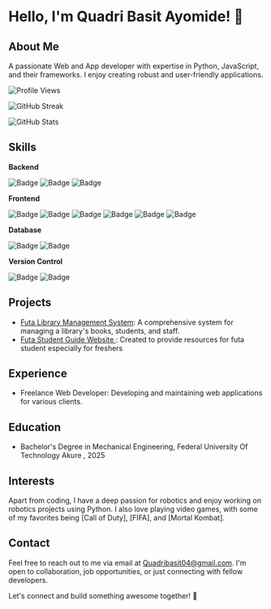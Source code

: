 # Hello, I'm Quadri Basit Ayomide! 👋

## About Me
A passionate Web and App developer with expertise in Python, JavaScript, and their frameworks. I enjoy creating robust and user-friendly applications.

![Profile Views](https://hits.seeyoufarm.com/api/count/incr/badge.svg?url=https%3A%2F%2Fgithub.com%2FScriptPythonic%2Fhit-counter)

![GitHub Streak](https://github-readme-streak-stats.herokuapp.com/?user=ScriptPythonic&theme=algolia)

![GitHub Stats](https://github-readme-stats-git-masterrstaa-rickstaa.vercel.app/api?username=ScriptPythonic&theme=radical)

## Skills
**Backend**

![Badge](https://img.shields.io/badge/Python-3776AB?style=for-the-badge&logo=python&logoColor=white)
![Badge](https://img.shields.io/badge/Django-092E20?style=for-the-badge&logo=django&logoColor=white)
![Badge](https://img.shields.io/badge/Flask-000000?style=for-the-badge&logo=flask&logoColor=white)

**Frontend**

![Badge](https://img.shields.io/badge/JavaScript-F7DF1E?style=for-the-badge&logo=javascript&logoColor=black)
![Badge](https://img.shields.io/badge/React-61DAFB?style=for-the-badge&logo=react&logoColor=black)
![Badge](https://img.shields.io/badge/Next.js-000000?style=for-the-badge&logo=nextdotjs&logoColor=white)
![Badge](https://img.shields.io/badge/Tailwind_CSS-38B2AC?style=for-the-badge&logo=tailwind-css&logoColor=white)
![Badge](https://img.shields.io/badge/HTML5-E34F26?style=for-the-badge&logo=html5&logoColor=white)
![Badge](https://img.shields.io/badge/CSS3-1572B6?style=for-the-badge&logo=css3&logoColor=white)

**Database**

![Badge](https://img.shields.io/badge/MySQL-005C84?style=for-the-badge&logo=mysql&logoColor=white)
![Badge](https://img.shields.io/badge/MongoDB-47A248?style=for-the-badge&logo=mongodb&logoColor=white)

**Version Control**

![Badge](https://img.shields.io/badge/Git-F05032?style=for-the-badge&logo=git&logoColor=white)
![Badge](https://img.shields.io/badge/GitHub-181717?style=for-the-badge&logo=github&logoColor=white)

## Projects
- [Futa Library Management System](https://github.com/ScriptPythonic/Futa-E-Library): A comprehensive system for managing a library's books, students, and staff.
- [Futa Student Guide Website ](https://github.com/Scriptpythonic/Futa_Student_Guide): Created to provide resources for futa student especially for freshers 

## Experience
- Freelance Web Developer: Developing and maintaining web applications for various clients.

## Education
- Bachelor's Degree in Mechanical Engineering, Federal University Of Technology Akure , 2025

## Interests
Apart from coding, I have a deep passion for robotics and enjoy working on robotics projects using Python. I also love playing video games, with some of my favorites being [Call of Duty], [FIFA], and [Mortal Kombat].

## Contact
Feel free to reach out to me via email at Quadribasit04@gmail.com. I'm open to collaboration, job opportunities, or just connecting with fellow developers.

Let's connect and build something awesome together! 🚀
